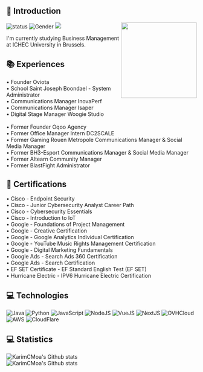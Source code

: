 ## 👋 Introduction

<img align='right' src='https://avatars.githubusercontent.com/u/46654148?v=4' width='200"'>

![status](https://img.shields.io/badge/status-up-brightgreen) ![Gender](https://img.shields.io/badge/gender-%F0%9F%A4%B5-lightgrey) ![](https://visitor-badge.glitch.me/badge?page_id=github.com/KarimCMoa)

<p>
  I'm currently studying Business Management at ICHEC University in Brussels.
</p>

## 📚 Experiences
• Founder Oviota </br>
• School Saint Joseph Boondael - System Administrator </br>
• Communications Manager InovaPerf </br>
• Communications Manager Isaper </br>
• Digital Stage Manager Woogie Studio </br>
 </br>
• Former Founder Oqoo Agency </br>
• Former Office Manager Intern DC2SCALE </br>
• Former Gaming Rouen Metropole Communications Manager & Social Media Manager </br>
• Former BH3-Esport Communications Manager & Social Media Manager </br>
• Former Altearn Community Manager </br>
• Former BlastFight Administrator </br>

## 📜 Certifications
• Cisco - Endpoint Security </br>
• Cisco - Junior Cybersecurity Analyst Career Path </br>
• Cisco - Cybersecurity Essentials </br>
• Cisco - Introduction to IoT </br>
• Google - Foundations of Project Management </br>
• Google - Creative Certification </br>
• Google - Google Analytics Individual Certification </br>
• Google - YouTube Music Rights Management Certification </br>
• Google - Digital Marketing Fundamentals </br>
• Google Ads - Search Ads 360 Certification </br>
• Google Ads - Search Certification </br>
• EF SET Certificate - EF Standard English Test (EF SET)  </br>
• Hurricane Electric - IPV6 Hurricane Electric Certification </br>

## 💻 Technologies

![Java](https://img.shields.io/badge/java-%23303846.svg?style=for-the-badge&logo=java&logoColor=white)
![Python](https://img.shields.io/badge/python-%23303846.svg?style=for-the-badge&logo=java&logoColor=white)
![JavaScript](https://img.shields.io/badge/JavaScript-%23303846.svg?style=for-the-badge&logo=java&logoColor=white)
![NodeJS](https://img.shields.io/badge/NodeJS-%23303846.svg?style=for-the-badge&logo=java&logoColor=white)
![VueJS](https://img.shields.io/badge/VueJS-%23303846.svg?style=for-the-badge&logo=java&logoColor=white)
![NextJS](https://img.shields.io/badge/NextJS-%23303846.svg?style=for-the-badge&logo=java&logoColor=white)
![OVHCloud](https://img.shields.io/badge/OVHCloud-%23303846.svg?style=for-the-badge&logo=java&logoColor=white)
![AWS](https://img.shields.io/badge/AWS-%23303846.svg?style=for-the-badge&logo=java&logoColor=white)
![CloudFlare](https://img.shields.io/badge/CloudFlare-%23303846.svg?style=for-the-badge&logo=java&logoColor=white)

## 💻 Statistics
![KarimCMoa's Github stats](https://github-readme-stats.vercel.app/api?username=KarimCMoa&theme=dark)  
![KarimCMoa's Github stats](https://github-readme-stats-nine-green-80.vercel.app/api/top-langs/?username=karimcmoa&layout=compact&theme=dark&exclude_repo=github-readme-stats,react-leaflet-heatmap-layer&hide=Roff)

